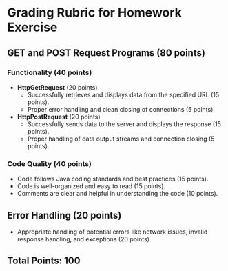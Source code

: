 # Grading Rubric for Homework Exercise

## GET and POST Request Programs (80 points)

### Functionality (40 points)
- **HttpGetRequest** (20 points)
    - Successfully retrieves and displays data from the specified URL (15 points).
    - Proper error handling and clean closing of connections (5 points).
- **HttpPostRequest** (20 points)
    - Successfully sends data to the server and displays the response (15 points).
    - Proper handling of data output streams and connection closing (5 points).

### Code Quality (40 points)
- Code follows Java coding standards and best practices (15 points).
- Code is well-organized and easy to read (15 points).
- Comments are clear and helpful in understanding the code (10 points).

## Error Handling (20 points)
- Appropriate handling of potential errors like network issues, invalid response handling, and exceptions (20 points).

## Total Points: 100